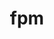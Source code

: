 ---
title: "fpm"
layout: cache
categories: [package, develop-2024-05-19]
meta: {"versions": ["0.10.0"], "compilers": ["gcc@=11.4.0"], "oss": ["ubuntu22.04"], "platforms": ["linux"], "targets": ["x86_64_v3"], "stacks": ["e4s", "root"], "num_specs": 1, "num_specs_by_stack": {"e4s": 1, "root": 1}}
spec_details: [{"hash": "tcpxl4rb5akcrnprnzpjgfh5uxe4ztym", "compiler": "gcc@=11.4.0", "versions": ["0.10.0"], "os": "ubuntu22.04", "platform": "linux", "target": "x86_64_v3", "variants": ["build_system=generic", "+openmp"], "stacks": ["e4s", "root"], "size": "-", "tarball": "https://binaries.spack.io/releases/develop-2024-05-19/build_cache/linux-ubuntu22.04-x86_64_v3/gcc-11.4.0/fpm-0.10.0/linux-ubuntu22.04-x86_64_v3-gcc-11.4.0-fpm-0.10.0-tcpxl4rb5akcrnprnzpjgfh5uxe4ztym.spack"}]
---